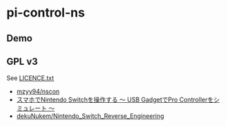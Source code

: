 # pi-control-ns
## 

## Demo



## GPL v3
See [LICENCE.txt](LICENCE.txt)  

- [mzyy94/nscon](https://github.com/mzyy94/nscon)
- [スマホでNintendo Switchを操作する 〜 USB GadgetでPro Controllerをシミュレート 〜](https://www.mzyy94.com/blog/2020/03/20/nintendo-switch-pro-controller-usb-gadget/)
- [dekuNukem/Nintendo_Switch_Reverse_Engineering](https://github.com/dekuNukem/Nintendo_Switch_Reverse_Engineering)

